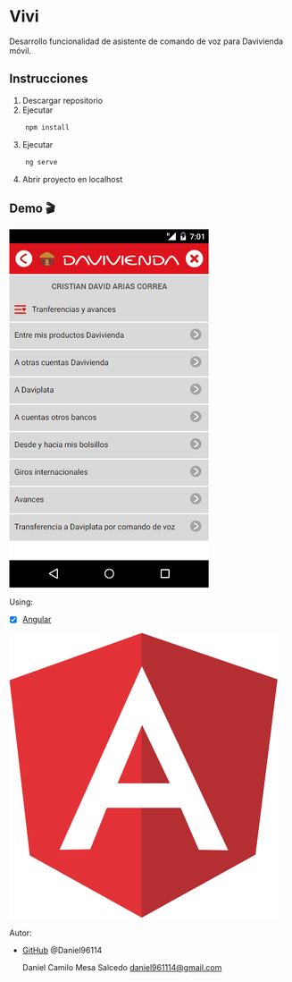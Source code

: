 # Vivi
Desarrollo funcionalidad de asistente de comando de voz para Davivienda móvil. 

## Instrucciones
1. Descargar repositorio
2. Ejecutar
```go
	npm install
```
3. Ejecutar 
```go
	ng serve
```
4. Abrir proyecto en localhost

## Demo :clapper:
![Demo](resources/Animation.gif)

Using:
* [x] [Angular](https://angular.io/)

![Logo](/resources/angular.png)


Autor:
*  [GitHub](https://github.com/Daniel96114)
	 @Daniel96114

     Daniel Camilo Mesa Salcedo
     daniel961114@gmail.com
     
